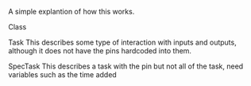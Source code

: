 
A simple explantion of how this works.

Class 

Task
	This describes some type of interaction with inputs and outputs, although it does not have the pins hardcoded into them.  

SpecTask
	This describes a task with the pin but not all of the task, need variables such as the time added



